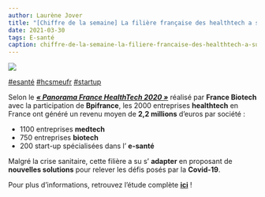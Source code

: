 ```yaml
---
author: Laurène Jover
title: "[Chiffre de la semaine] La filière française des healthtech a su s’adapter à la crise sanitaire."
date: 2021-03-30
tags: E-santé
caption: chiffre-de-la-semaine-la-filiere-francaise-des-healthtech-a-su-sadapter-a-la-crise-sanitaire.webp
---
```


![](/2021-03-30_chiffre-de-la-semaine-la-filiere-francaise-des-healthtech-a-su-sadapter-a-la-crise-sanitaire/chiffre-de-la-semaine-wordpress-kozea-group-770x578px4-1.png)

[#esanté](https://www.linkedin.com/feed/hashtag/?keywords=%23esant%C3%A9)
[#hcsmeufr](https://www.linkedin.com/feed/hashtag/?keywords=%23hcsmeufr)
[#startup](https://www.linkedin.com/feed/hashtag/?keywords=%23startup)

Selon le **_[« Panorama France HealthTech 2020 »](http://www.france-biotech.fr/wp-content/uploads/2021/02/pano-2020-final.pdf)_**
réalisé par
**France Biotech**
avec la participation de
**Bpifrance**, les 2000 entreprises
**healthtech**
en France ont généré un revenu moyen de
**2,2 millions**
d’euros par société :

- 1100 entreprises
  **medtech**
- 750 entreprises
  **biotech**
- 200 start-up spécialisées dans l’
  **e-santé**

Malgré la crise sanitaire, cette filière a su s’
**adapter**
en proposant de
**nouvelles solutions**
pour relever les défis posés par la
**Covid-19**.

Pour plus d’informations, retrouvez l’étude complète
[**ici**](http://www.france-biotech.fr/wp-content/uploads/2021/02/pano-2020-final.pdf)
!
